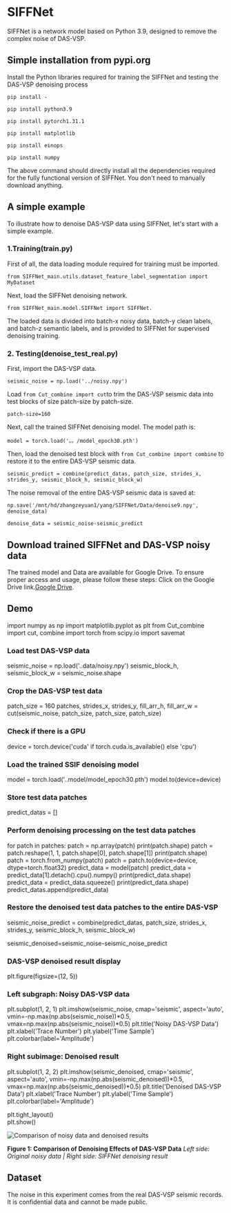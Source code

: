 # SIFFNet 

SIFFNet is a network model based on Python 3.9, designed to remove the complex noise of DAS-VSP.

## Simple installation from pypi.org

Install the Python libraries required for training the SIFFNet and testing the DAS-VSP denoising process

`pip install -`

  `pip install python3.9`

  `pip install pytorch1.31.1`

  `pip install matplotlib`

  `pip install einops`

  `pip install numpy`

The above command should directly install all the dependencies required for the fully functional version of SIFFNet. You don't need to manually download anything.


## A simple example

To illustrate how to denoise DAS-VSP data using SIFFNet, let's start with a simple example.


### 1.Training(train.py)

First of all, the data loading module required for training must be imported.

`from SIFFNet_main.utils.dataset_feature_label_segmentation import MyDataset`

Next, load the SIFFNet denoising network.

`from SIFFNet_main.model.SIFFNet import SIFFNet.`

The loaded data is divided into batch-x noisy data, batch-y clean labels, and batch-z semantic labels, and is provided to SIFFNet for supervised denoising training.

### 2. Testing(denoise_test_real.py)

First, import the DAS-VSP data.

`seismic_noise = np.load('../noisy.npy')`

Load `from Cut_combine import cut`to trim the DAS-VSP seismic data into test blocks of size patch-size by patch-size.

`patch-size=160`

Next, call the trained SIFFNet denoising model. The model path is:

`model = torch.load('。。/model_epoch30.pth')`

Then, load the denoised test block with `from Cut_combine import combine` to restore it to the entire DAS-VSP seismic data.

`seismic_predict = combine(predict_datas, patch_size, strides_x, strides_y, seismic_block_h, seismic_block_w)`

The noise removal of the entire DAS-VSP seismic data is saved at:

`np.save('/mnt/hd/zhangzeyuan1/yang/SIFFNet/Data/denoise9.npy', denoise_data)`

`denoise_data = seismic_noise-seismic_predict`

## Download trained SIFFNet and DAS-VSP noisy data

The trained model and Data are available for Google Drive. To ensure proper access and usage, please follow these steps:
Click on the Google Drive link.[Google Drive](https://drive.google.com/drive/folders/1JfO6M9vVnOCb0VUHeephwKo0UPqxsuwy?usp=sharing).

## Demo
import numpy as np
import matplotlib.pyplot as plt
from Cut_combine import cut, combine
import torch
from scipy.io import savemat

### Load test DAS-VSP data
seismic_noise = np.load('..data/noisy.npy')
seismic_block_h, seismic_block_w = seismic_noise.shape


### Crop the DAS-VSP test data
patch_size = 160
patches, strides_x, strides_y, fill_arr_h, fill_arr_w = cut(seismic_noise, patch_size, patch_size, patch_size)

### Check if there is a GPU
device = torch.device('cuda' if torch.cuda.is_available() else 'cpu')

### Load the trained SSIF denoising model
model = torch.load('..model/model_epoch30.pth')
model.to(device=device)  

### Store test data patches
predict_datas = []  

### Perform denoising processing on the test data patches
for patch in patches:
    patch = np.array(patch)
    print(patch.shape)
    patch = patch.reshape(1, 1, patch.shape[0], patch.shape[1])
    print(patch.shape)
    patch = torch.from_numpy(patch)
    patch = patch.to(device=device, dtype=torch.float32) 
    predict_data = model(patch) 
    predict_data = predict_data[1].detach().cpu().numpy() 
    print(predict_data.shape)
    predict_data = predict_data.squeeze() 
    print(predict_data.shape)
    predict_datas.append(predict_data)

### Restore the denoised test data patches to the entire DAS-VSP
seismic_noise_predict = combine(predict_datas, patch_size, strides_x, strides_y, seismic_block_h, seismic_block_w)

seismic_denoised=seismic_noise-seismic_noise_predict

### DAS-VSP denoised result display

plt.figure(figsize=(12, 5))  

### Left subgraph: Noisy DAS-VSP data
plt.subplot(1, 2, 1)
plt.imshow(seismic_noise, cmap='seismic', aspect='auto', 
           vmin=-np.max(np.abs(seismic_noise))*0.5, 
           vmax=np.max(np.abs(seismic_noise))*0.5)
plt.title('Noisy DAS-VSP Data')
plt.xlabel('Trace Number')
plt.ylabel('Time Sample')
plt.colorbar(label='Amplitude')

### Right subimage: Denoised result
plt.subplot(1, 2, 2)
plt.imshow(seismic_denoised, cmap='seismic', aspect='auto', 
           vmin=-np.max(np.abs(seismic_denoised))*0.5, 
           vmax=np.max(np.abs(seismic_denoised))*0.5)
plt.title('Denoised DAS-VSP Data')
plt.xlabel('Trace Number')
plt.ylabel('Time Sample')
plt.colorbar(label='Amplitude')

plt.tight_layout()  
plt.show()

![Comparison of noisy data and denoised results](https://github.com/yangqingchen2024/SIFFNet/blob/main/SIFFNet/Noisy%20and%20denoised%20images.png)

**Figure 1: Comparison of Denoising Effects of DAS-VSP Data**
*Left side: Original noisy data | Right side: SIFFNet denoising result*

## Dataset

The noise in this experiment comes from the real DAS-VSP seismic records. It is confidential data and cannot be made public.


